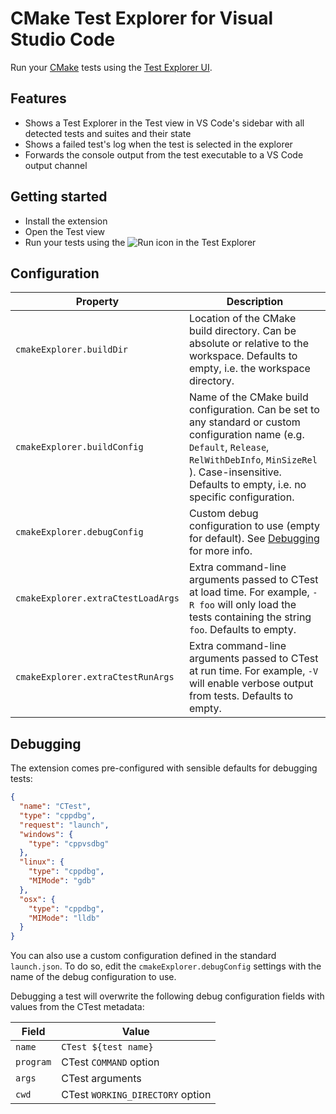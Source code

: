 # CMake Test Explorer for Visual Studio Code

Run your [CMake](https://cmake.org) tests using the [Test Explorer UI](https://marketplace.visualstudio.com/items?itemName=hbenl.vscode-test-explorer).

## Features

- Shows a Test Explorer in the Test view in VS Code's sidebar with all detected tests and suites and their state
- Shows a failed test's log when the test is selected in the explorer
- Forwards the console output from the test executable to a VS Code output channel

## Getting started

- Install the extension
- Open the Test view
- Run your tests using the ![Run](img/run.png) icon in the Test Explorer

## Configuration

| Property                           | Description                                                                                                                                                                                                                       |
| ---------------------------------- | --------------------------------------------------------------------------------------------------------------------------------------------------------------------------------------------------------------------------------- |
| `cmakeExplorer.buildDir`           | Location of the CMake build directory. Can be absolute or relative to the workspace. Defaults to empty, i.e. the workspace directory.                                                                                             |
| `cmakeExplorer.buildConfig`        | Name of the CMake build configuration. Can be set to any standard or custom configuration name (e.g. `Default`, `Release`, `RelWithDebInfo`, `MinSizeRel` ). Case-insensitive. Defaults to empty, i.e. no specific configuration. |
| `cmakeExplorer.debugConfig`        | Custom debug configuration to use (empty for default). See [Debugging](#debugging) for more info.                                                                                                                                 |
| `cmakeExplorer.extraCtestLoadArgs` | Extra command-line arguments passed to CTest at load time. For example, `-R foo` will only load the tests containing the string `foo`. Defaults to empty.                                                                         |
| `cmakeExplorer.extraCtestRunArgs`  | Extra command-line arguments passed to CTest at run time. For example, `-V` will enable verbose output from tests. Defaults to empty.                                                                                             |

## Debugging

The extension comes pre-configured with sensible defaults for debugging tests:

```json
{
  "name": "CTest",
  "type": "cppdbg",
  "request": "launch",
  "windows": {
    "type": "cppvsdbg"
  },
  "linux": {
    "type": "cppdbg",
    "MIMode": "gdb"
  },
  "osx": {
    "type": "cppdbg",
    "MIMode": "lldb"
  }
}
```

You can also use a custom configuration defined in the standard `launch.json`.
To do so, edit the `cmakeExplorer.debugConfig` settings with the name of the
debug configuration to use.

Debugging a test will overwrite the following debug configuration fields with
values from the CTest metadata:

| Field     | Value                            |
| --------- | -------------------------------- |
| `name`    | `CTest ${test name}`             |
| `program` | CTest `COMMAND` option           |
| `args`    | CTest arguments                  |
| `cwd`     | CTest `WORKING_DIRECTORY` option |
